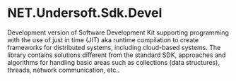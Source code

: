 # NET.Undersoft.Sdk.Devel
Development version of Software Development Kit supporting programming with the use of just in time (JIT) aka runtime compilation to create frameworks for distributed systems, including cloud-based systems. The library contains solutions different from the standard SDK, approaches and algorithms for handling basic areas such as collections (data structures), threads, network communication, etc..
